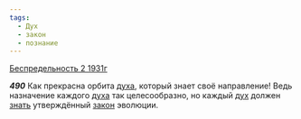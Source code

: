 ```yaml
---
tags:
  - Дух
  - закон
  - познание
---
```


[Беспредельность 2 1931г](/agni/1931)

___490___
Как прекрасна орбита [духа](/tag/#Дух), который знает своё направление! Ведь назначение каждого [духа](/tag/#Дух) так целесообразно, но каждый [дух](/tag/#Дух) должен [знать](/tag/#познание) утверждённый [закон](/tag/#закон) эволюции.   

